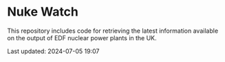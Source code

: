# Nuke Watch

This repository includes code for retrieving the latest information available on the output of EDF nuclear power plants in the UK.

Last updated: 2024-07-05 19:07